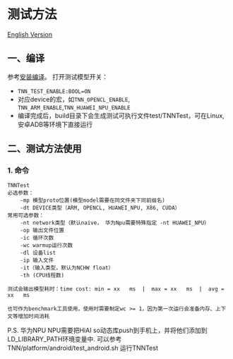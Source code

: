 # 测试方法

[English Version](../../en/user/test_en.md)

## 一、编译
参考[安装编译](./compile.md)。
打开测试模型开关：  
* `TNN_TEST_ENABLE:BOOL=ON`  
* 对应device的宏，如`TNN_OPENCL_ENABLE`, `TNN_ARM_ENABLE`,`TNN_HUAWEI_NPU_ENABLE`
* 编译完成后，build目录下会生成测试可执行文件test/TNNTest，可在Linux, 安卓ADB等环境下直接运行

## 二、测试方法使用
### 1. 命令
```
TNNTest
必选参数：
    -mp 模型proto位置(模型model需要在同文件夹下同前缀名)
    -dt DEVICE类型（ARM, OPENCL, HUAWEI_NPU, X86, CUDA）
常用可选参数：
    -nt network类型（默认naive， 华为Npu需要特殊指定 -nt HUAWEI_NPU）
    -op 输出文件位置   
    -ic 循环次数  
    -wc warmup运行次数
    -dl 设备list
    -ip 输入文件
    -it（输入类型，默认为NCHW float）
    -th (CPU线程数)  

测试会输出模型耗时：time cost: min = xx   ms  |  max = xx   ms  |  avg = xx   ms

也可作为benchmark工具使用，使用时需要制定wc >= 1，因为第一次运行会准备内存、上下文等增加时间消耗

```
P.S. 华为NPU
NPU需要把HiAI so动态库push到手机上，并将他们添加到LD_LIBRARY_PATH环境变量中.
可以参考 TNN/platform/android/test_android.sh 运行TNNTest
 